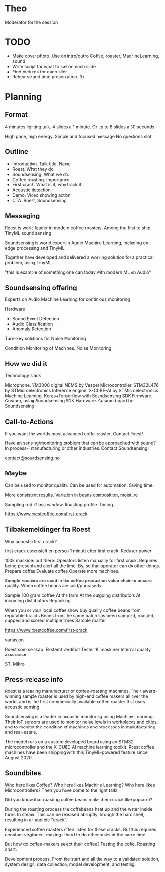 
# Theo
Moderator for the session


# TODO

- Make cover photo. Use on intro/outro
Coffee, roaster, MachineLearning, sound
- Write script for what to say on each slide
- Find pictures for each slide
- Rehearse and time presentation. 3x

# Planning

## Format
4 minutes lighting talk.
4 slides a 1 minute.
Or up to 8 slides a 30 seconds

High pace, high energy.
Simple and focused message
No questions slot

## Outline

- Introduction. Talk title, Name
- Roest. What they do
- Soundsensing. What we do. 
- Coffee roasting. Importance
- First crack. What is it, why track it
- Acoustic detection
- Demo. Video showing action
- CTA. Roest, Soundsensing

## Messaging
Roest is world leader in modern coffee roasters.
Among the first to ship TinyML sound sensing

Soundsensing is world expert in Audio Machine Learning,
including on-edge processing and TinyML

Together have developed and delivered a working solution for a practical problem,
using TinyML.

"this is example of something one can today with modern ML on Audio"

## Soundsensing offering

Experts on Audio Machine Learning 
for continious monitoring

Hardware

- Sound Event Detection
- Audio Classification
- Anomaly Detection

Turn-key solutions for Noise Monitoring

Condition Monitoring of Machines. Noise Monitoring

## How we did it

Technology stack

Microphone. VM3000 digital MEMS by Vesper
Microcontroller. STM32L476 by STMicroelectronics
Inference engine. X-CUBE-AI by STMicroelectronics
Machine Learning. Keras+Tensorflow with Soundsensing SDK
Firmware. Custom, using Soundsensing SDK
Hardware. Custom board by Soundsensing


## Call-to-Actions

If you want the worlds most advanced coffe-roaster,
Contact Roest!

Have an sensing/monitoring problem that can be approached with sound?
In process-, manufacturing or other industries.
Contact Soundsensing!

contact@soundsensing.no


## Maybe

Can be used to monitor quality.
Can be used for automation. Saving time.

More consistent results. 
Variation in beans composition, moisture

Sampling rod. Glass window.
Roasting profile.
Timing.

https://www.roestcoffee.com/first-crack

##  Tilbakemeldinger fra Roest

Why acoustic first crack?

first crack
essensielt
en person
1 minutt etter first crack. Reduser power

100k maskiner out there. Operators listen manually for first crack.
Requires being present and alert all the time.
By, so that operator can do other things.
Prepare coffee
Evaluate coffee
Operate more machines.

Sample roasters are used in the coffee production value chain to ensure quality.
When coffee beans are sold/purcaseds

Sample 100 gram coffee
At the farm
At the outgoing distributors
At incoming distributors
Repacking

When you or your local coffee show buy quality coffee beans from reputable brands
Beans from the same batch has been sampled, roasted, cupped and scored multiple times 
Sample roaster

https://www.roestcoffee.com/first-crack

variasjon

Roest som selskap.
Ekstemt verdifult
Tester 10 maskiner
Internal quality assurance

ST. Mikro



## Press-release info

Roest is a leading manufacturer of coffee-roasting machines.
Their award-winning sample roaster is used by high-end coffee makers all over the world,
and is the first commercially available coffee roaster that uses acoustic sensing.

Soundsensing is a leader in acoustic monitoring using Machine Learning.
Their IoT sensors are used to monitor noise levels in workplaces and cities,
and to monitor the condition of machines and processes in manufacturing and real-estate.

The model runs on a custom developed board using an STM32 microcontroller and the X-CUBE-AI machine learning toolkit.
Roest coffee machines have been shipping with this TinyML-powered feature since August 2020.


## Soundbites

Who here likes Coffee?
Who here likes Machine Learning?
Who here likes Microcontrollers?
Then you have come to the right talk!

Did you know that roasting coffee beans make them crack like popcorn?

During the roasting process the coffebeans heat up and
the water inside turns to steam.
This can be released abruptly through the hard shell,
resulting in an audible "crack".

Experienced coffee roasters often listen for these cracks.
But this requires constant virgilance,
making it hard to do other tasks at the same time.

But how do coffee-makers select their coffee?
Testing the coffe. Roasting chart.

Development process.
From the start and all the way to a validated solution,
system design, data collection, model development, and testing.




